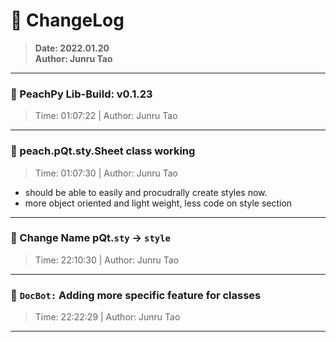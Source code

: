 # :hammer: ChangeLog
> __Date: 2022.01.20__<br>
> __Author: Junru Tao__<br>
---

### :electric_plug: PeachPy Lib-Build: v0.1.23
> Time: 01:07:22 | Author: Junru Tao
---


### :electric_plug: peach.pQt.sty.Sheet class working
> Time: 01:07:30 | Author: Junru Tao
- should be able to easily and procudrally create styles now.
- more object oriented and light weight, less code on style section

---


### :electric_plug: Change Name pQt.`sty` &rarr; `style`
> Time: 22:10:30 | Author: Junru Tao
---
### :electric_plug: `DocBot:` Adding more specific feature for classes
> Time: 22:22:29 | Author: Junru Tao
---
